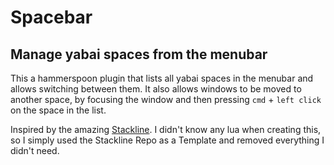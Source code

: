 # Spacebar
## Manage yabai spaces from the menubar

This a hammerspoon plugin that lists all yabai spaces in the menubar and allows switching between them.
It also allows windows to be moved to another space, by focusing the window and then pressing `cmd` + `left click` on the space in the list.

Inspired by the amazing [Stackline](https://github.com/AdamWagner/stackline). I didn't know any lua when creating this, so I simply used the Stackline Repo as a Template and removed everything I didn't need.